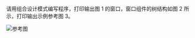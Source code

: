 请用组合设计模式编写程序，打印输出图 1 的窗口，窗口组件的树结构如图 2 所示，打印输出示例参考图 3。

![参考图](https://static001.geekbang.org/resource/image/a1/a6/a1eedc476960bd74eaa141939adc88a6.png)